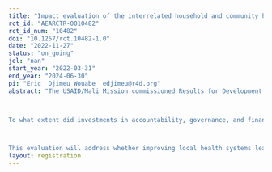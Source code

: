 ```yaml
---
title: "Impact evaluation of the interrelated household and community health (Keneya Nieta) and the health systems strengthening, governance and financing (Keneya Sinsi Wale) activities in Mali"
rct_id: "AEARCTR-0010482"
rct_id_num: "10482"
doi: "10.1257/rct.10482-1.0"
date: "2022-11-27"
status: "on_going"
jel: "nan"
start_year: "2022-03-31"
end_year: "2024-06-30"
pi: "Eric  Djimeu Wouabe  edjimeu@r4d.org"
abstract: "The USAID/Mali Mission commissioned Results for Development (R4D) to conduct the impact evaluation of Keneya Sinsi Wale (KSW) and KN (Keneya Nieta) to measure the impact and sustainability of accountability, governance, and financing (AGF) interventions of KSW and KW at the ASACO and CSCOM level. The impact evaluation will address the following key question:

To what extent did investments in accountability, governance, and financing activities in Keneya Sinsi Wale and Keneya Nieta improve behaviors for health (including financing and governance behaviors) and use of services at community and health centers?

This evaluation will address whether improving local health systems leadership, governance, and accountability and reduced financial barriers to health services (KSW) and improving individuals, households and community financial management, planning and savings for health and increasing community engagement, ownership, and oversight of local health services (KN) will lead to a statistically significant improvement of key healthy behaviors and community financial management, planning and an increase of health savings behaviors for health at the village and household level. "
layout: registration
---
```


